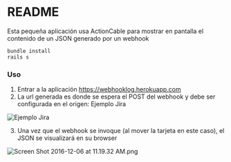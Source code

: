 # README

Esta pequeña aplicación usa ActionCable para mostrar en pantalla el contenido de un JSON generado por un webhook 

```
bundle install
rails s
```

### Uso

1. Entrar a la aplicación https://webhooklog.herokuapp.com
2. La url generada es donde se espera el POST del webhook y debe ser configurada en el origen: Ejemplo Jira

![Ejemplo Jira](https://bitbucket.org/repo/6EpM6e/images/866577341-Screen%20Shot%202016-12-06%20at%2011.23.50%20AM.png)


3. Una vez que el webhook se invoque (al mover la tarjeta en este caso), el JSON se visualizará en su browser 

![Screen Shot 2016-12-06 at 11.19.32 AM.png](https://bitbucket.org/repo/6EpM6e/images/1184122945-Screen%20Shot%202016-12-06%20at%2011.19.32%20AM.png)